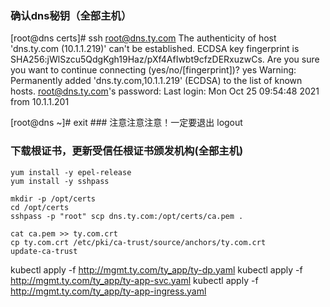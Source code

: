 ### 确认dns秘钥（全部主机）
[root@dns certs]# ssh root@dns.ty.com
The authenticity of host 'dns.ty.com (10.1.1.219)' can't be established.
ECDSA key fingerprint is SHA256:jWlSzcu5QdgKgh19Haz/pXf4AfIwbt9cfzDERxuzwCs.
Are you sure you want to continue connecting (yes/no/[fingerprint])? yes
Warning: Permanently added 'dns.ty.com,10.1.1.219' (ECDSA) to the list of known hosts.
root@dns.ty.com's password:
Last login: Mon Oct 25 09:54:48 2021 from 10.1.1.201

[root@dns ~]# exit  ### 注意注意注意！一定要退出
logout


### 下载根证书，更新受信任根证书颁发机构(全部主机)
```shell
yum install -y epel-release
yum install -y sshpass

mkdir -p /opt/certs
cd /opt/certs
sshpass -p "root" scp dns.ty.com:/opt/certs/ca.pem .

cat ca.pem >> ty.com.crt
cp ty.com.crt /etc/pki/ca-trust/source/anchors/ty.com.crt
update-ca-trust

```

kubectl apply -f http://mgmt.ty.com/ty_app/ty-dp.yaml
kubectl apply -f http://mgmt.ty.com/ty_app/ty-app-svc.yaml
kubectl apply -f http://mgmt.ty.com/ty_app/ty-app-ingress.yaml

